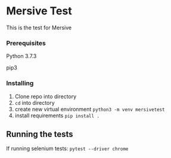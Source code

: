 # Mersive Test
This is the test for Mersive

### Prerequisites
Python 3.7.3

pip3

### Installing
1. Clone repo into directory
2. `cd` into directory
3. create new virtual environment
    `python3 -m venv mersivetest`
4. install requirements
    `pip install .`

## Running the tests

If running selenium tests:
`pytest --driver chrome`
